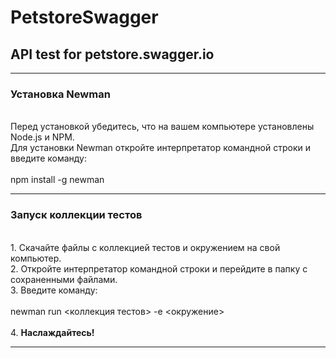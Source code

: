 # PetstoreSwagger
## API test  for petstore.swagger.io
***
### Установка Newman</br>
</br>
Перед установкой убедитесь, что на вашем компьютере установлены Node.js и NPM.
</br>
Для установки Newman откройте интерпретатор командной строки и введите команду:</br>
</br>
npm install -g newman
</br>

***
### Запуск коллекции тестов</br>
</br>
1. Скачайте файлы с коллекцией тестов и окружением на свой компьютер.</br>
2. Откройте интерпретатор командной строки и перейдите в папку с сохраненными файлами.</br>
3. Введите команду:</br>
</br>
newman run <коллекция тестов> -e <окружение></br>
</br>
4. <b>Наслаждайтесь!</b>

***


